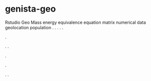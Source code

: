 # genista-geo
Rstudio Geo Mass energy equivalence equation matrix numerical data geolocation population
.
.
.
.
.




.






















.
.


























.











.








.
.

